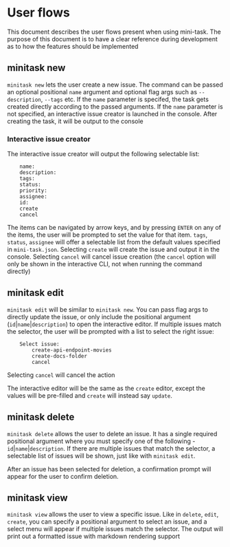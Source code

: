 # User flows

This document describes the user flows present when using mini-task. The purpose of this document is to have a clear reference during development as to how the features should be implemented

## minitask new

`minitask new` lets the user create a new issue. The command can be passed an optional positional `name` argument and optional flag args such as `--description`, `--tags` etc. If the `name` parameter is specifed, the task gets created directly according to the passed arguments. If the `name` parameter is not specified, an interactive issue creator is launched in the console. After creating the task, it will be output to the console

### Interactive issue creator

The interactive issue creator will output the following selectable list:

```
    name: 
    description: 
    tags:
    status:
    priority:
    assignee:
    id:
    create
    cancel
```

The items can be navigated by arrow keys, and by pressing `ENTER` on any of the items, the user will be prompted to set the value for that item. `tags`, `status`, `assignee` will offer a selectable list from the default values specified in `mini-task.json`. Selecting `create` will create the issue and output it in the console. Selecting `cancel` will cancel issue creation (the `cancel` option will only be shown in the interactive CLI, not when running the command directly)

## minitask edit

`minitask edit` will be similar to `minitask new`. You can pass flag args to directly update the issue, or only include the positional argument (`id`|`name`|`description`) to open the interactive editor. If multiple issues match the selector, the user will be prompted with a list to select the right issue:

```
    Select issue:
        create-api-endpoint-movies
        create-docs-folder
        cancel
```

Selecting `cancel` will cancel the action

The interactive editor will be the same as the `create` editor, except the values will be pre-filled and `create` will instead say `update`.

## minitask delete

`minitask delete` allows the user to delete an issue. It has a single required positional argument where you must specify one of the following - `id`|`name`|`description`. If there are multiple issues that match the selector, a selectable list of issues will be shown, just like with `minitask edit`.

After an issue has been selected for deletion, a confirmation prompt will appear for the user to confirm deletion.

## minitask view

`minitask view` allows the user to view a specific issue. Like in `delete`, `edit`, `create`, you can specify a positional argument to select an issue, and a select menu will appear if multiple issues match the selector. The output will print out a formatted issue with markdown rendering support